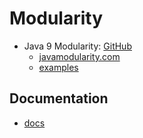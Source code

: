 # Modularity

- Java 9 Modularity: [GitHub](https://github.com/java9-modularity)
  - [javamodularity.com](https://javamodularity.com/)
  - [examples](https://github.com/java9-modularity/examples)

## Documentation

- [docs](docs/README.md)
